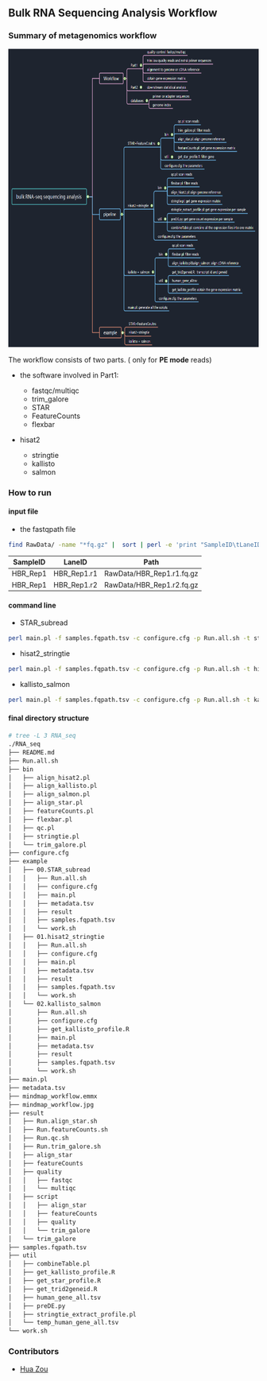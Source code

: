 ## Bulk RNA Sequencing Analysis Workflow



### Summary of metagenomics workflow

<img src="./mindmap_workflow.jpg" width="1000" height="600">





The workflow consists of two parts. ( only for **PE mode** reads)

* the software involved in Part1:

  * fastqc/multiqc
  * trim_galore
  * STAR
  * FeatureCounts
  * flexbar
* hisat2
  * stringtie
  * kallisto
  * salmon
  
  

### How  to run

#### input file

* the fastqpath file 

```bash
find RawData/ -name "*fq.gz" |  sort | perl -e 'print "SampleID\tLaneID\tPath\n"; while(<>){chomp; $fq=(split("\/", $_))[-1]; $sampleid=$fq; $laneid=$fq; $sampleid=~s/\.r[1|2]\.fq.gz//g; $laneid=~s/\.fq.gz//g;print "$sampleid\t$laneid\t$_\n";}' > samples.fqpath.tsv
```

| SampleID | LaneID      | Path                      |
| -------- | ----------- | ------------------------- |
| HBR_Rep1 | HBR_Rep1.r1 | RawData/HBR_Rep1.r1.fq.gz |
| HBR_Rep1 | HBR_Rep1.r2 | RawData/HBR_Rep1.r2.fq.gz |



#### command line 

* STAR_subread

```bash
perl main.pl -f samples.fqpath.tsv -c configure.cfg -p Run.all.sh -t star -o result
```

* hisat2_stringtie

```bash
perl main.pl -f samples.fqpath.tsv -c configure.cfg -p Run.all.sh -t hisat2 -o result
```



* kallisto_salmon

```bash
perl main.pl -f samples.fqpath.tsv -c configure.cfg -p Run.all.sh -t kallisto -o result
```



#### final directory structure

```bash
# tree -L 3 RNA_seq
./RNA_seq
├── README.md
├── Run.all.sh
├── bin
│   ├── align_hisat2.pl
│   ├── align_kallisto.pl
│   ├── align_salmon.pl
│   ├── align_star.pl
│   ├── featureCounts.pl
│   ├── flexbar.pl
│   ├── qc.pl
│   ├── stringtie.pl
│   └── trim_galore.pl
├── configure.cfg
├── example
│   ├── 00.STAR_subread
│   │   ├── Run.all.sh
│   │   ├── configure.cfg
│   │   ├── main.pl
│   │   ├── metadata.tsv
│   │   ├── result
│   │   ├── samples.fqpath.tsv
│   │   └── work.sh
│   ├── 01.hisat2_stringtie
│   │   ├── Run.all.sh
│   │   ├── configure.cfg
│   │   ├── main.pl
│   │   ├── metadata.tsv
│   │   ├── result
│   │   ├── samples.fqpath.tsv
│   │   └── work.sh
│   └── 02.kallisto_salmon
│       ├── Run.all.sh
│       ├── configure.cfg
│       ├── get_kallisto_profile.R
│       ├── main.pl
│       ├── metadata.tsv
│       ├── result
│       ├── samples.fqpath.tsv
│       └── work.sh
├── main.pl
├── metadata.tsv
├── mindmap_workflow.emmx
├── mindmap_workflow.jpg
├── result
│   ├── Run.align_star.sh
│   ├── Run.featureCounts.sh
│   ├── Run.qc.sh
│   ├── Run.trim_galore.sh
│   ├── align_star
│   ├── featureCounts
│   ├── quality
│   │   ├── fastqc
│   │   └── multiqc
│   ├── script
│   │   ├── align_star
│   │   ├── featureCounts
│   │   ├── quality
│   │   └── trim_galore
│   └── trim_galore
├── samples.fqpath.tsv
├── util
│   ├── combineTable.pl
│   ├── get_kallisto_profile.R
│   ├── get_star_profile.R
│   ├── get_trid2geneid.R
│   ├── human_gene_all.tsv
│   ├── preDE.py
│   ├── stringtie_extract_profile.pl
│   └── temp_human_gene_all.tsv
└── work.sh
```



### Contributors

-   [Hua Zou](https://github.com/zouhua)

